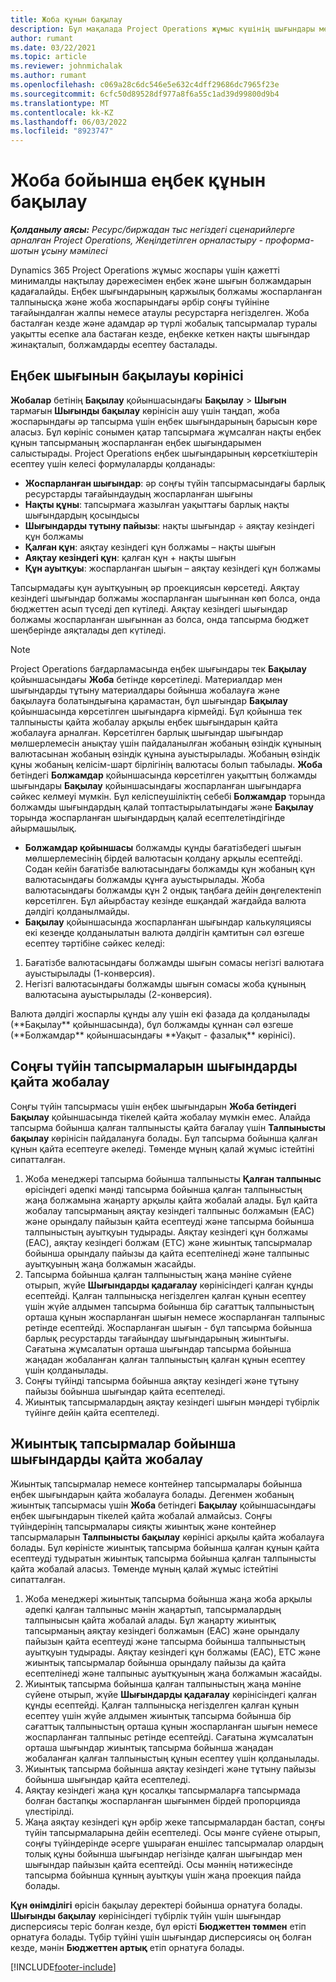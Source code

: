 ```yaml
---
title: Жоба құнын бақылау
description: Бұл мақалада Project Operations жұмыс күшінің шығындары мен жобаға жұмсалатын шығындарды бақылау жолы туралы ақпарат берілген.
author: rumant
ms.date: 03/22/2021
ms.topic: article
ms.reviewer: johnmichalak
ms.author: rumant
ms.openlocfilehash: c069a28c6dc546e5e632c4dff29686dc7965f23e
ms.sourcegitcommit: 6cfc50d89528df977a8f6a55c1ad39d99800d9b4
ms.translationtype: MT
ms.contentlocale: kk-KZ
ms.lasthandoff: 06/03/2022
ms.locfileid: "8923747"
---
```

# <a name="labor-cost-tracking-on-projects"></a>Жоба бойынша еңбек құнын бақылау

_**Қолданылу аясы:** Ресурс/биржадан тыс негіздегі сценарийлерге арналған Project Operations, Жеңілдетілген орналастыру - проформа-шотын ұсыну мәмілесі_

Dynamics 365 Project Operations жұмыс жоспары үшін қажетті минималды нақтылау дәрежесімен еңбек және шығын болжамдарын қадағалайды. Еңбек шығындарының қаржылық болжамы жоспарланған талпынысқа және жоба жоспарындағы әрбір соңғы түйініне тағайындалған жалпы немесе атаулы ресурстарға негізделген. Жоба басталған кезде және адамдар әр түрлі жобалық тапсырмалар туралы уақытты есепке ала бастаған кезде, еңбекке кеткен нақты шығындар жинақталып, болжамдарды есептеу басталады.

## <a name="labor-cost-tracking-view"></a>Еңбек шығынын бақылауы көрінісі

**Жобалар** бетінің **Бақылау** қойыншасындағы **Бақылау** > **Шығын** тармағын **Шығынды бақылау** көрінісін ашу үшін таңдап, жоба жоспарындағы әр тапсырма үшін еңбек шығындарының барысын көре аласыз. Бұл көрініс сонымен қатар тапсырмаға жұмсалған нақты еңбек құнын тапсырманың жоспарланған еңбек шығындарымен салыстырады. Project Operations еңбек шығындарының көрсеткіштерін есептеу үшін келесі формулаларды қолданады:

- **Жоспарланған шығындар**: әр соңғы түйін тапсырмасындағы барлық ресурстарды тағайындаудың жоспарланған шығыны
- **Нақты құны**: тапсырмаға жазылған уақыттағы барлық нақты шығындардың қосындысы
- **Шығындарды тұтыну пайызы**: нақты шығындар ÷ аяқтау кезіндегі құн болжамы
- **Қалған құн**: аяқтау кезіндегі құн болжамы  – нақты шығын
- **Аяқтау кезіндегі құн**: қалған құн + нақты шығын
- **Құн ауытқуы**: жоспарланған шығын – аяқтау кезіндегі құн болжамы

Тапсырмадағы құн ауытқуының әр проекциясын көрсетеді. Аяқтау кезіндегі шығындар болжамы жоспарланған шығыннан көп болса, онда бюджеттен асып түседі деп күтіледі. Аяқтау кезіндегі шығындар болжамы жоспарланған шығыннан аз болса, онда тапсырма бюджет шеңберінде аяқталады деп күтіледі.

>[!NOTE]
> Project Operations бағдарламасында еңбек шығындары тек **Бақылау** қойыншасындағы **Жоба** бетінде көрсетіледі. Материалдар мен шығындарды тұтыну материалдары бойынша жобалауға және бақылауға болатындығына қарамастан, бұл шығындар **Бақылау** қойыншасында көрсетілген шығындарға кірмейді. Бұл қойынша тек талпынысты қайта жобалау арқылы еңбек шығындарын қайта жобалауға арналған.
Көрсетілген барлық шығындар шығындар мөлшерлемесін анықтау үшін пайдаланылған жобаның өзіндік құнының валютасынан жобаның өзіндік құнына ауыстырылады. Жобаның өзіндік құны жобаның келісім-шарт бірлігінің валютасы болып табылады. **Жоба** бетіндегі **Болжамдар** қойыншасында көрсетілген уақыттың болжамды шығындары **Бақылау** қойыншасындағы жоспарланған шығындарға сәйкес келмеуі мүмкін. Бұл келіспеушіліктің себебі **Болжамдар** торында болжамды шығындардың қалай топтастырылатындағы және **Бақылау** торында жоспарланған шығындардың қалай есептелетіндігінде айырмашылық. 
>
> - **Болжамдар қойыншасы** болжамды құнды бағатізбедегі шығын мөлшерлемесінің бірдей валютасын қолдану арқылы есептейді. Содан кейін бағатізбе валютасындағы болжамды құн жобаның құн валютасындағы болжамды құнға ауыстырылады. Жоба валютасындағы болжамды құн 2 ондық таңбаға дейін дөңгелектеніп көрсетілген. Бұл айырбастау кезінде ешқандай жағдайда валюта дәлдігі қолданылмайды. 
> - **Бақылау** қойыншасында жоспарланған шығындар калькуляциясы екі кезеңде қолданылатын валюта дәлдігін қамтитын сәл өзгеше есептеу тәртібіне сәйкес келеді: 
   ><ol>
   ><li>Бағатізбе валютасындағы болжамды шығын сомасы негізгі валютаға ауыстырылады (1-конверсия).</li>
   ><li>Негізгі валютасындағы болжамды шығын сомасы жоба құнының валютасына ауыстырылады (2-конверсия). </li>
   ></ol>
   >Валюта дәлдігі жоспарлы құнды алу үшін екі фазада да қолданылады (**Бақылау** қойыншасында), бұл болжамды құннан сәл өзгеше (**Болжамдар** қойыншасындағы **Уақыт - фазалық** көрінісі). 
   
## <a name="reprojecting-costs-on-leaf-node-tasks"></a>Соңғы түйін тапсырмаларын шығындарды қайта жобалау

Соңғы түйін тапсырмасы үшін еңбек шығындарын **Жоба бетіндегі** **Бақылау** қойыншасында тікелей қайта жобалау мүмкін емес. Алайда тапсырма бойынша қалған талпынысты қайта бағалау үшін **Талпынысты бақылау** көрінісін пайдалануға болады. Бұл тапсырма бойынша қалған құнын қайта есептеуге әкеледі. Төменде мұның қалай жұмыс істейтіні сипатталған.

1. Жоба менеджері тапсырма бойынша талпынысты **Қалған талпыныс** өрісіндегі әдепкі мәнді тапсырма бойынша қалған талпыныстың жаңа болжамына жаңарту арқылы қайта жобалай алады. Бұл қайта жобалау тапсырманың аяқтау кезіндегі талпыныс болжамын (EAC) және орындалу пайызын қайта есептеуді және тапсырма бойынша талпыныстың ауытқуын тудырады. Аяқтау кезіндегі құн болжамы (EAC), аяқтау кезіндегі болжам (ETC) және жиынтық тапсырмалар бойынша орындалу пайызы да қайта есептелінеді және талпыныс ауытқуының жаңа болжамын жасайды.
2. Тапсырма бойынша қалған талпыныстың жаңа мәніне сүйене отырып, жүйе **Шығындарды қадағалау** көрінісіндегі қалған құнды есептейді. Қалған талпынысқа негізделген қалған құнын есептеу үшін жүйе алдымен тапсырма бойынша бір сағаттық талпыныстың орташа құнын жоспарланған шығын немесе жоспарланған талпыныс ретінде есептейді. Жоспарланған шығын - бұл тапсырма бойынша барлық ресурстарды тағайындау шығындарының жиынтығы. Сағатына жұмсалатын орташа шығындар тапсырма бойынша жаңадан жобаланған қалған талпыныстың қалған құнын есептеу үшін қолданылады.
3. Соңғы түйінді тапсырма бойынша аяқтау кезіндегі және тұтыну пайызы бойынша шығындар қайта есептеледі.
4. Жиынтық тапсырмалардың аяқтау кезіндегі шығын мәндері түбірлік түйінге дейін қайта есептеледі.

## <a name="reprojecting-costs-on-summary-tasks"></a>Жиынтық тапсырмалар бойынша шығындарды қайта жобалау

Жиынтық тапсырмалар немесе контейнер тапсырмалары бойынша еңбек шығындарын қайта жобалауға болады. Дегенмен жобаның жиынтық тапсырмасы үшін **Жоба** бетіндегі **Бақылау** қойыншасындағы еңбек шығындарын тікелей қайта жобалай алмайсыз. Соңғы түйіндерінің тапсырмалары сияқты жиынтық және контейнер тапсырмаларын **Талпынысты бақылау** көрінісі арқылы қайта жобалауға болады. Бұл көріністе жиынтық тапсырма бойынша қалған құнын қайта есептеуді тудыратын жиынтық тапсырма бойынша қалған талпынысты қайта жобалай аласыз. Төменде мұның қалай жұмыс істейтіні сипатталған.

1. Жоба менеджері жиынтық тапсырма бойынша жаңа жоба арқылы әдепкі қалған талпыныс мәнін жаңартып, тапсырмалардың талпынысын қайта жобалай алады. Бұл жаңарту жиынтық тапсырманың аяқтау кезіндегі болжамын (EAC) және орындалу пайызын қайта есептеуді және тапсырма бойынша талпыныстың ауытқуын тудырады. Аяқтау кезіндегі құн болжамы (EAC), ETC және жиынтық тапсырмалар бойынша орындалу пайызы да қайта есептелінеді және талпыныс ауытқуының жаңа болжамын жасайды.
2. Жиынтық тапсырма бойынша қалған талпыныстың жаңа мәніне сүйене отырып, жүйе **Шығындарды қадағалау** көрінісіндегі қалған құнды есептейді. Қалған талпынысқа негізделген қалған құнын есептеу үшін жүйе алдымен жиынтық тапсырма бойынша бір сағаттық талпыныстың орташа құнын жоспарланған шығын немесе жоспарланған талпыныс ретінде есептейді. Сағатына жұмсалатын орташа шығындар жиынтық тапсырма бойынша жаңадан жобаланған қалған талпыныстың құнын есептеу үшін қолданылады.
3. Жиынтық тапсырма бойынша аяқтау кезіндегі және тұтыну пайызы бойынша шығындар қайта есептеледі.
4. Аяқтау кезіндегі жаңа құн қосалқы тапсырмаларға тапсырмада болған бастапқы жоспарланған шығынмен бірдей пропорцияда үлестірілді.
5. Жаңа аяқтау кезіндегі құн әрбір жеке тапсырмалардан бастап, соңғы түйін тапсырмаларына дейін есептеледі. Осы мәнге сүйене отырып, соңғы түйіндерінде әсерге ұшыраған еншілес тапсырмалар олардың толық құны бойынша шығындар негізінде қалған шығындар мен шығындар пайызын қайта есептейді. Осы мәннің нәтижесінде тапсырма бойынша құнның ауытқуы үшін жаңа проекция пайда болады. 


**Құн өнімділігі** өрісін бақылау деректері бойынша орнатуға болады. **Шығынды бақылау** көрінісіндегі түбірлік түйін үшін шығындар дисперсиясы теріс болған кезде, бұл өрісті **Бюджеттен төммен** етіп орнатуға болады. Түбір түйіні үшін шығындар дисперсиясы оң болған кезде, мәнін **Бюджеттен артық** етіп орнатуға болады.


[!INCLUDE[footer-include](../includes/footer-banner.md)]
